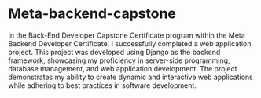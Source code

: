 # Meta-backend-capstone

In the Back-End Developer Capstone Certificate program within the Meta Backend Developer Certificate, I successfully completed a web application project. This project was developed using Django as the backend framework, showcasing my proficiency in server-side programming, database management, and web application development. The project demonstrates my ability to create dynamic and interactive web applications while adhering to best practices in software development.